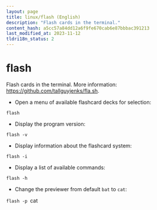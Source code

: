 ```yaml
---
layout: page
title: linux/flash (English)
description: "Flash cards in the terminal."
content_hash: a5cc57a84dd12a6f9fe670cab6e87bbbac391213
last_modified_at: 2023-11-12
tldri18n_status: 2
---
```

# flash

Flash cards in the terminal.
More information: <https://github.com/tallguyjenks/fla.sh>.

- Open a menu of available flashcard decks for selection:

`flash`

- Display the program version:

`flash -v`

- Display information about the flashcard system:

`flash -i`

- Display a list of available commands:

`flash -h`

- Change the previewer from default `bat` to `cat`:

`flash -p `<span class="tldr-var badge badge-pill bg-dark-lm bg-white-dm text-white-lm text-dark-dm font-weight-bold">cat</span>
